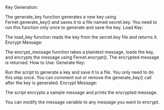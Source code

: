 Key Generation:

The generate_key function generates a new key using Fernet.generate_key() and saves it to a file named secret.key. You need to run this function only once to generate and save the key.
Load Key:

The load_key function reads the key from the secret.key file and returns it.
Encrypt Message:

The encrypt_message function takes a plaintext message, loads the key, and encrypts the message using Fernet.encrypt(). The encrypted message is returned.
How to Use:
Generate Key:

Run the script to generate a key and save it to a file. You only need to do this step once. You can comment out or remove the generate_key() call after the key is generated.
Encrypt Message:

The script encrypts a sample message and prints the encrypted message.

You can modify the message variable to any message you want to encrypt.






